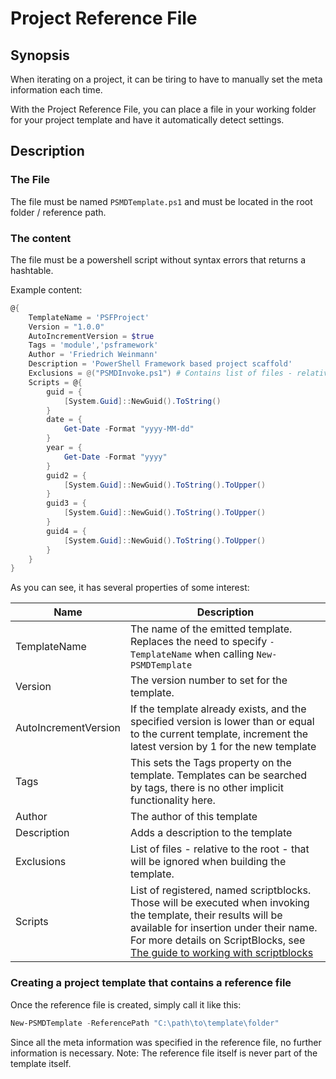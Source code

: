 ﻿---
sidebar_position: 5
---

# Project Reference File

## Synopsis

When iterating on a project, it can be tiring to have to manually set the meta information each time.

With the Project Reference File, you can place a file in your working folder for your project template and have it automatically detect settings.

## Description

### The File

The file must be named `PSMDTemplate.ps1` and must be located in the root folder / reference path.

### The content

The file must be a powershell script without syntax errors that returns a hashtable.

Example content:

```powershell
@{
    TemplateName = 'PSFProject'
    Version = "1.0.0"
    AutoIncrementVersion = $true
    Tags = 'module','psframework'
    Author = 'Friedrich Weinmann'
    Description = 'PowerShell Framework based project scaffold'
    Exclusions = @("PSMDInvoke.ps1") # Contains list of files - relative path to root - to ignore when building the template
    Scripts = @{
        guid = {
            [System.Guid]::NewGuid().ToString()
        }
        date = {
            Get-Date -Format "yyyy-MM-dd"
        }
        year = {
            Get-Date -Format "yyyy"
        }
        guid2 = {
            [System.Guid]::NewGuid().ToString().ToUpper()
        }
        guid3 = {
            [System.Guid]::NewGuid().ToString().ToUpper()
        }
        guid4 = {
            [System.Guid]::NewGuid().ToString().ToUpper()
        }
    }
}
```

As you can see, it has several properties of some interest:

| Name | Description |
| --- | --- |
| TemplateName | The name of the emitted template. Replaces the need to specify `-TemplateName` when calling `New-PSMDTemplate` |
| Version | The version number to set for the template. |
| AutoIncrementVersion | If the template already exists, and the specified version is lower than or equal to the current template, increment the latest version by 1 for the new template |
| Tags | This sets the Tags property on the template. Templates can be searched by tags, there is no other implicit functionality here. |
| Author | The author of this template |
| Description | Adds a description to the template |
| Exclusions | List of files - relative to the root - that will be ignored when building the template. |
| Scripts | List of registered, named scriptblocks. Those will be executed when invoking the template, their results will be available for insertion under their name. For more details on ScriptBlocks, see [The guide to working with scriptblocks](working-with-scriptblocks.md) |

### Creating a project template that contains a reference file

Once the reference file is created, simply call it like this:

```powershell
New-PSMDTemplate -ReferencePath "C:\path\to\template\folder"
```

Since all the meta information was specified in the reference file, no further information is necessary. Note: The reference file itself is never part of the template itself.
